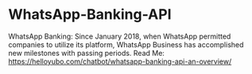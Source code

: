 # WhatsApp-Banking-API
WhatsApp Banking: Since January 2018, when WhatsApp permitted companies to utilize its platform, WhatsApp Business has accomplished new milestones with passing periods.
Read Me: https://helloyubo.com/chatbot/whatsapp-banking-api-an-overview/
